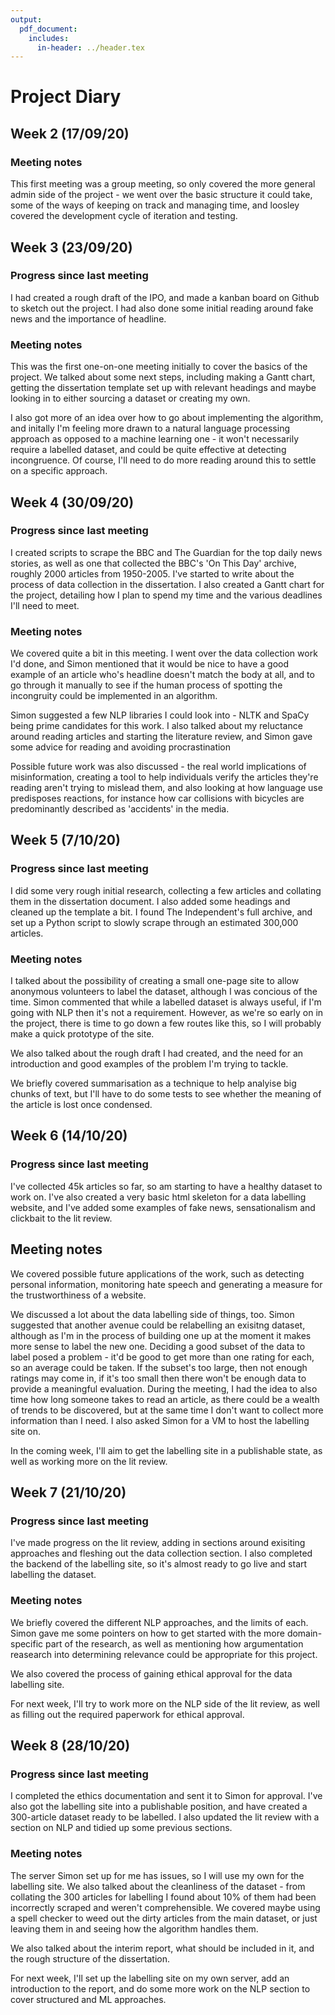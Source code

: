 ```yaml
---
output:
  pdf_document:
    includes:
      in-header: ../header.tex
---
```


# Project Diary

## Week 2 (17/09/20)

### Meeting notes
This first meeting was a group meeting, so only covered the more general admin side of the project - we went over the basic structure it could take, some of the ways of keeping on track and managing time, and loosley covered the development cycle of iteration and testing. 

## Week 3 (23/09/20)

### Progress since last meeting
I had created a rough draft of the IPO, and made a kanban board on Github to sketch out the project. I had also done some initial reading around fake news and the importance of headline.

### Meeting notes
This was the first one-on-one meeting initially to cover the basics of the project. We talked about some next steps, including making a Gantt chart, getting the dissertation template set up with relevant headings and maybe looking in to either sourcing a dataset or creating my own. 

I also got more of an idea over how to go about implementing the algorithm, and initally I'm feeling more drawn to a natural language processing approach as opposed to a machine learning one - it won't necessarily require a labelled dataset, and could be quite effective at detecting incongruence. Of course, I'll need to do more reading around this to settle on a specific approach.

## Week 4 (30/09/20)

### Progress since last meeting
I created scripts to scrape the BBC and The Guardian for the top daily news stories, as well as one that collected the BBC's 'On This Day' archive, roughly 2000 articles from 1950-2005. I've started to write about the process of data collection in the dissertation.
I also created a Gantt chart for the project, detailing how I plan to spend my time and the various deadlines I'll need to meet.

### Meeting notes
We covered quite a bit in this meeting. I went over the data collection work I'd done, and Simon mentioned that it would be nice to have a good example of an article who's headline doesn't match the body at all, and to go through it manually to see if the human process of spotting the incongruity could be implemented in an algorithm. 

Simon suggested a few NLP libraries I could look into - NLTK and SpaCy being prime candidates for this work. I also talked about my reluctance around reading articles and starting the literature review, and Simon gave some advice for reading and avoiding procrastination 

Possible future work was also discussed - the real world implications of misinformation, creating a tool to help individuals verify the articles they're reading aren't trying to mislead them, and also looking at how language use predisposes reactions, for instance how car collisions with bicycles are predominantly described as 'accidents' in the media.

## Week 5 (7/10/20)

### Progress since last meeting
I did some very rough initial research, collecting a few articles and collating them in the dissertation document. I also added some headings and cleaned up the template a bit.
I found The Independent's full archive, and set up a Python script to slowly scrape through an estimated 300,000 articles.

### Meeting notes
I talked about the possibility of creating a small one-page site to allow anonymous volunteers to label the dataset, although I was concious of the time. Simon commented that while a labelled dataset is always useful, if I'm going with NLP then it's not a requirement. However, as we're so early on in the project, there is time to go down a few routes like this, so I will probably make a quick prototype of the site.

We also talked about the rough draft I had created, and the need for an introduction and good examples of the problem I'm trying to tackle.

We briefly covered summarisation as a technique to help analyise big chunks of text, but I'll have to do some tests to see whether the meaning of the article is lost once condensed.

## Week 6 (14/10/20)

### Progress since last meeting
I've collected 45k articles so far, so am starting to have a healthy dataset to work on. I've also created a very basic html skeleton for a data labelling website, and I've added some examples of fake news, sensationalism and clickbait to the lit review.

## Meeting notes

We covered possible future applications of the work, such as detecting personal information, monitoring hate speech and generating a measure for the trustworthiness of a website. 

We discussed a lot about the data labelling side of things, too. Simon suggested that another avenue could be relabelling an exisitng dataset, although as I'm in the process of building one up at the moment it makes more sense to label the new one. 
Deciding a good subset of the data to label posed a problem - it'd be good to get more than one rating for each, so an average could be taken. If the subset's too large, then not enough ratings may come in, if it's too small then there won't be enough data to provide a meaningful evaluation.
During the meeting, I had the idea to also time how long someone takes to read an article, as there could be a wealth of trends to be discovered, but at the same time I don't want to collect more information than I need. I also asked Simon for a VM to host the labelling site on. 

In the coming week, I'll aim to get the labelling site in a publishable state, as well as working more on the lit review.

## Week 7 (21/10/20)

### Progress since last meeting
I've made progress on the lit review, adding in sections around exisiting approaches and fleshing out the data collection section. I also completed the backend of the labelling site, so it's almost ready to go live and start labelling the dataset.

### Meeting notes
We briefly covered the different NLP approaches, and the limits of each. Simon gave me some pointers on how to get started with the more domain-specific part of the research, as well as mentioning how argumentation reasearch into determining relevance could be appropriate for this project.

We also covered the process of gaining ethical approval for the data labelling site.

For next week, I'll try to work more on the NLP side of the lit review, as well as filling out the required paperwork for ethical approval.


## Week 8 (28/10/20)

### Progress since last meeting
I completed the ethics documentation and sent it to Simon for approval. I've also got the labelling site into a publishable position, and have created a 300-article dataset ready to be labelled. I also updated the lit review with a section on NLP and tidied up some previous sections.

### Meeting notes
The server Simon set up for me has issues, so I will use my own for the labelling site. We also talked about the cleanliness of the dataset - from collating the 300 articles for labelling I found about 10% of them had been incorrectly scraped and weren't comprehensible. We covered maybe using a spell checker to weed out the dirty articles from the main dataset, or just leaving them in and seeing how the algorithm handles them.

We also talked about the interim report, what should be included in it, and the rough structure of the dissertation.

For next week, I'll set up the labelling site on my own server, add an introduction to the report, and do some more work on the NLP section to cover structured and ML approaches.
